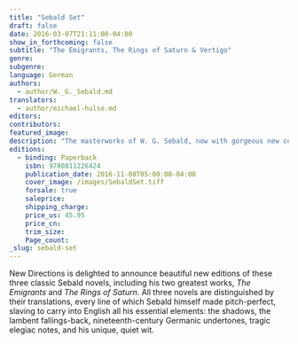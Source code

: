 ```yaml
---
title: "Sebald Set"
draft: false
date: 2016-03-07T21:11:00-04:00
show_in_forthcoming: false
subtitle: "The Emigrants, The Rings of Saturn & Vertigo"
genre:
subgenre:
language: German
authors:
  - author/W._G._Sebald.md
translators:
  - author/michael-hulse.md
editors:
contributors:
featured_image:
description: "The masterworks of W. G. Sebald, now with gorgeous new covers by the famed designer Peter Mendelsund "
editions:
  - binding: Paperback
    isbn: 9780811226424
    publication_date: 2016-11-08T05:00:00-04:00
    cover_image: /images/SebaldSet.tiff
    forsale: true
    saleprice:
    shipping_charge:
    price_us: 45.95
    price_cn:
    trim_size:
    Page_count:
_slug: sebald-set
---
```


New Directions is delighted to announce beautiful new editions of these three classic Sebald novels, including his two greatest works, _The Emigrants_ and _The Rings of Saturn_. All three novels are distinguished by their translations, every line of which Sebald himself made pitch-perfect, slaving to carry into English all his essential elements: the shadows, the lambent fallings-back, nineteenth-century Germanic undertones, tragic elegiac notes, and his unique, quiet wit.

